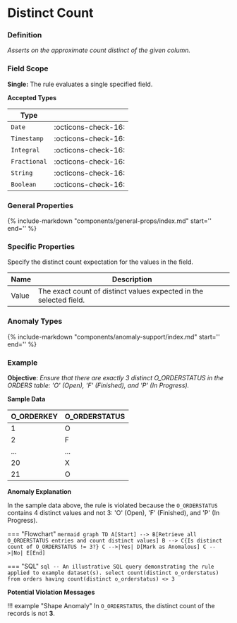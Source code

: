 # Distinct Count

### Definition

*Asserts on the approximate count distinct of the given column.*

### Field Scope

**Single:** The rule evaluates a single specified field.

**Accepted Types**

| Type        |                          |
|-------------|--------------------------|
| `Date`      | <div style="text-align:center">:octicons-check-16:</div>  |
| `Timestamp` | <div style="text-align:center">:octicons-check-16:</div>  |
| `Integral`  | <div style="text-align:center">:octicons-check-16:</div>  |
| `Fractional`| <div style="text-align:center">:octicons-check-16:</div>  |
| `String`    | <div style="text-align:center">:octicons-check-16:</div>  |
| `Boolean`   | <div style="text-align:center">:octicons-check-16:</div>  |

### General Properties

{%
    include-markdown "components/general-props/index.md"
    start='<!-- all-props--start -->'
    end='<!-- all-props--end -->'
%}

### Specific Properties

Specify the distinct count expectation for the values in the field.

| Name           | Description                                                   |
|----------------|---------------------------------------------------------------|
| <div class="text-primary">Value</div>  | The exact count of distinct values expected in the selected field. |

### Anomaly Types

{%
    include-markdown "components/anomaly-support/index.md"
    start='<!-- shape-only--start -->'
    end='<!-- shape-only--end -->'
%}

### Example

**Objective**: *Ensure that there are exactly 3 distinct O_ORDERSTATUS in the ORDERS table: 'O' (Open), 'F' (Finished), and 'P' (In Progress).*

**Sample Data**

| O_ORDERKEY | O_ORDERSTATUS          |
|------------|------------------------|
| 1          | O                      |
| 2          | F                      |
| ...        | ...                    |
| 20         | X                      |
| 21         | O                      |

**Anomaly Explanation**

In the sample data above, the rule is violated because the `O_ORDERSTATUS` contains 4 distinct values and not 3: 'O' (Open), 'F' (Finished), and 'P' (In Progress).

=== "Flowchart"
    ``` mermaid
    graph TD
    A[Start] --> B[Retrieve all O_ORDERSTATUS entries and count distinct values]
    B --> C{Is distinct count of O_ORDERSTATUS != 3?}
    C -->|Yes| D[Mark as Anomalous]
    C -->|No| E[End]
    ```

=== "SQL"
    ```sql
    -- An illustrative SQL query demonstrating the rule applied to example dataset(s).
    select
        count(distinct o_orderstatus)
    from orders
    having count(distinct o_orderstatus) <> 3
    ```

**Potential Violation Messages**

!!! example "Shape Anomaly"
    In `O_ORDERSTATUS`, the distinct count of the records is not **3**.
